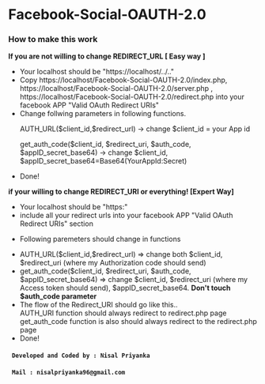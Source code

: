 # Facebook-Social-OAUTH-2.0

<h3> How to make this work </h3>

<b> If you are not willing to change REDIRECT_URL [ Easy way ] </b>
<ul>
  <li>Your localhost should be "https://localhost/../.."</li>
  <li> Copy https://localhost/Facebook-Social-OAUTH-2.0/index.php, https://localhost/Facebook-Social-OAUTH-2.0/server.php , https://localhost/Facebook-Social-OAUTH-2.0/redirect.php into your facebook APP "Valid OAuth Redirect URIs"  </li>
  <li> 
    Change follwing parameters in following functions.
    <p>AUTH_URL($client_id,$redirect_url) -> change $client_id = your App id </p>
    <p>get_auth_code($client_id, $redirect_uri, $auth_code, $appID_secret_base64) -> change $client_id, $appID_secret_base64=Base64(YourAppId:Secret)  </p>
  </li>
  <li> Done! </li>
  
  
</ul>

<b> if your willing to change REDIRECT_URI or everything! [Expert Way] </b>
<ul>
  <li> Your localhost should be "https:" </li>
  <li> include all your redirect urls into your facebook APP "Valid OAuth Redirect URIs" section </li>
  <p> <li> Following paremeters should change in functions </li> </p>
   <li> AUTH_URL($client_id,$redirect_url) => change both $client_id, $redirect_uri (where my Authorization code should send) </li>
   <li> get_auth_code($client_id, $redirect_uri, $auth_code, $appID_secret_base64) => change $client_id, $redirect_uri (where my Access token should send), $appID_secret_base64. <b>Don't touch $auth_code parameter</b> </li>
  <li> The flow of the Redirect_URI should go like this..
    <br/> AUTH_URI function should always redirect to redirect.php page <br/>
          get_auth_code function is also should always redirect to the redirect.php page <br/>
          </li>
  
   <li> Done!</li>

</ul>

<h4> <code> Developed and Coded by : Nisal Priyanka </code> </h4>
<h4> <code> Mail : nisalpriyanka96@gmail.com</code> </h4>
